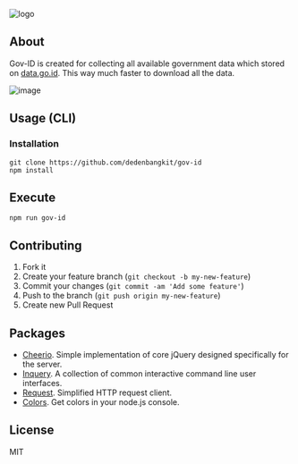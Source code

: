 ![logo](http://opengovindonesia.org/images/03032017_ApaKabarSatuDataIndonesia(3).jpg)

## About

Gov-ID is created for collecting all available government data which stored on [data.go.id](http://data.go.id). This way much faster to download all the data.

![image](https://i.imgur.com/ZGcu04f.gif)

## Usage (CLI)

### Installation
```
git clone https://github.com/dedenbangkit/gov-id
npm install
```
## Execute
```
npm run gov-id
```

## Contributing

1. Fork it
2. Create your feature branch (`git checkout -b my-new-feature`)
3. Commit your changes (`git commit -am 'Add some feature'`)
4. Push to the branch (`git push origin my-new-feature`)
5. Create new Pull Request

## Packages

* [Cheerio](https://github.com/cheeriojs/cheerio). Simple implementation of core jQuery designed specifically for the server.
* [Inquery](https://github.com/SBoudrias/Inquirer.js). A collection of common interactive command line user interfaces.
* [Request](https://github.com/request/request). Simplified HTTP request client.
* [Colors](https://github.com/Marak/colors.js). Get colors in your node.js console.


## License

MIT
